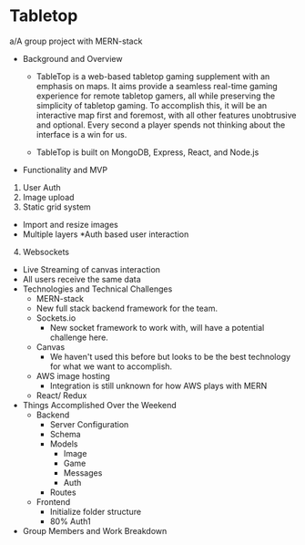 # Tabletop
a/A group project with MERN-stack
* Background and Overview
  * TableTop is a web-based tabletop gaming supplement with an emphasis on maps. It aims provide a seamless real-time gaming experience for remote tabletop gamers, all while preserving the simplicity of tabletop gaming. To accomplish this, it will be an interactive map first and foremost, with all other features unobtrusive and optional. Every second a player spends not thinking about the interface is a win for us. 

  * TableTop is built on MongoDB, Express, React, and Node.js
* Functionality and MVP
1. User Auth
2. Image upload
3. Static grid system
  * Import and resize images
  * Multiple layers
  *Auth based user interaction
4. Websockets
  * Live Streaming of canvas interaction
  * All users receive the same data
* Technologies and Technical Challenges
  * MERN-stack
   * New full stack backend framework for the team. 
  * Sockets.io
    * New socket framework to work with, will have a potential challenge here.
  * Canvas
    * We haven't used this before but looks to be the best technology for what we want to accomplish.
  * AWS image hosting
    * Integration is still unknown for how AWS plays with MERN
  * React/ Redux
* Things Accomplished Over the Weekend
  * Backend
    * Server Configuration
    * Schema
    * Models
      * Image
      * Game
      * Messages
      * Auth
    * Routes
  * Frontend
    * Initialize folder structure
    * 80% Auth1
* Group Members and Work Breakdown
